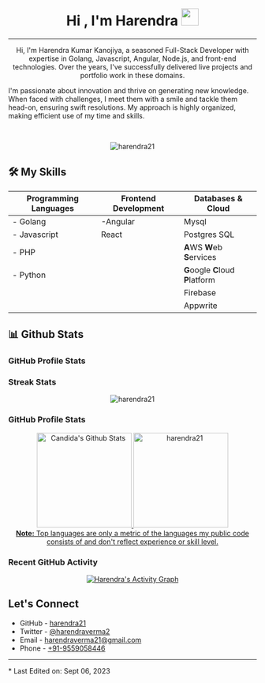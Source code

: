 
<h1 align="center">Hi , I'm Harendra <img src="https://media.giphy.com/media/hvRJCLFzcasrR4ia7z/giphy.gif" width="35"></h1>
<hr/>

<p align="center">
    Hi, I'm Harendra Kumar Kanojiya, a seasoned Full-Stack Developer with expertise in Golang, Javascript, Angular, Node.js, and front-end technologies. Over the years, I've successfully delivered live projects and portfolio work in these domains.
</p>
<p>
    I'm passionate about innovation and thrive on generating new knowledge. When faced with challenges, I meet them with a smile and tackle them head-on, ensuring swift resolutions. My approach is highly organized, making efficient use of my time and skills.
</p>
<br>
<p align="center"> <img src="https://komarev.com/ghpvc/?username=harendra21&label=Profile%20views&color=0e75b6&style=plastic" alt="harendra21" /> </p>

## 🛠️ My Skills

| Programming Languages | Frontend Development | Databases & Cloud |
|--|--|--|
| - Golang | -Angular | Mysql |
| - Javascript | React | Postgres SQL |
| - PHP |  | **A**WS **W**eb **S**ervices |
| - Python |  | **G**oogle **C**loud **P**latform|
| | | Firebase |
| | | Appwrite |


## 📊 Github Stats

### GitHub Profile Stats

### Streak Stats
<p align="center"><img src="https://github-readme-streak-stats.herokuapp.com/?user=harendra21&theme=transparent" alt="harendra21" /></p>

### GitHub Profile Stats
<p align="center">
    <a href="https://github.com/harendra21">
        <img alt="Candida's Github Stats" src="https://github-readme-stats.vercel.app/api?username=harendra21&show_icons=true&count_private=true&theme=transparent" height="192px"/>
        <img src="https://github-readme-stats.vercel.app/api/top-langs?username=harendra21&show_icons=true&locale=en&layout=compact&theme=transparent" alt="harendra21" height="192px"/>
        <br/><b>Note:</b> Top languages are only a metric of the languages my public code consists of and don't reflect experience or skill level.
    </a>
</p>

### Recent GitHub Activity
<p align="center">
        <a href="https://github.com/harendra21"><img alt="Harendra's Activity Graph" src="https://github-readme-activity-graph.vercel.app/graph?username=harendra21&custom_title=Harendra%20Kumar%27s%20Contribution%20Graph&theme=react-light" /></a>
</p>

## Let's Connect
- GitHub - [harendra21](https://github.com/harendra21)
- Twitter - [@harendraverma2](https://twitter.com/harendraverma2)
- Email - [harendraverma21@gmail.com](mailto:harendraverma21@gmail.com)
- Phone - [+91-9559058446](+919559058446)

<hr/>
* Last Edited on: Sept 06, 2023
